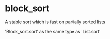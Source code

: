 # block_sort
A stable sort which is fast on partially sorted lists

'Block_sort.sort' as the same type as 'List.sort'
